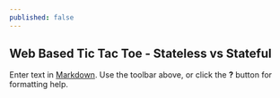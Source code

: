 ```yaml
---
published: false
---
```


## Web Based Tic Tac Toe - Stateless vs Stateful

Enter text in [Markdown](http://daringfireball.net/projects/markdown/). Use the toolbar above, or click the **?** button for formatting help.
